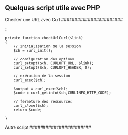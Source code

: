 ## Quelques script utile avec PHP


Checker une URL avec Curl
#######################

::

    private function checkUrlCurl($link)
    {
        // initialisation de la session
        $ch = curl_init();

        // configuration des options
        curl_setopt($ch, CURLOPT_URL, $link);
        curl_setopt($ch, CURLOPT_HEADER, 0);

        // exécution de la session
        curl_exec($ch);

        $output = curl_exec($ch);
        $code = curl_getinfo($ch,CURLINFO_HTTP_CODE);

        // fermeture des ressources
        curl_close($ch);
        return $code;

    }


Autre script
#######################
